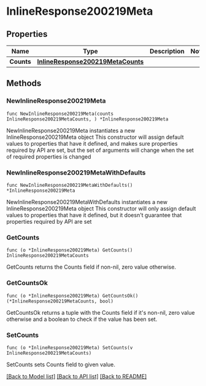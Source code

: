 # InlineResponse200219Meta

## Properties

Name | Type | Description | Notes
------------ | ------------- | ------------- | -------------
**Counts** | [**InlineResponse200219MetaCounts**](InlineResponse200219MetaCounts.md) |  | 

## Methods

### NewInlineResponse200219Meta

`func NewInlineResponse200219Meta(counts InlineResponse200219MetaCounts, ) *InlineResponse200219Meta`

NewInlineResponse200219Meta instantiates a new InlineResponse200219Meta object
This constructor will assign default values to properties that have it defined,
and makes sure properties required by API are set, but the set of arguments
will change when the set of required properties is changed

### NewInlineResponse200219MetaWithDefaults

`func NewInlineResponse200219MetaWithDefaults() *InlineResponse200219Meta`

NewInlineResponse200219MetaWithDefaults instantiates a new InlineResponse200219Meta object
This constructor will only assign default values to properties that have it defined,
but it doesn't guarantee that properties required by API are set

### GetCounts

`func (o *InlineResponse200219Meta) GetCounts() InlineResponse200219MetaCounts`

GetCounts returns the Counts field if non-nil, zero value otherwise.

### GetCountsOk

`func (o *InlineResponse200219Meta) GetCountsOk() (*InlineResponse200219MetaCounts, bool)`

GetCountsOk returns a tuple with the Counts field if it's non-nil, zero value otherwise
and a boolean to check if the value has been set.

### SetCounts

`func (o *InlineResponse200219Meta) SetCounts(v InlineResponse200219MetaCounts)`

SetCounts sets Counts field to given value.



[[Back to Model list]](../README.md#documentation-for-models) [[Back to API list]](../README.md#documentation-for-api-endpoints) [[Back to README]](../README.md)


